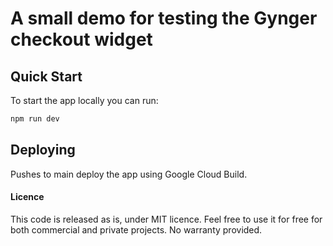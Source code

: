 # A small demo for testing the Gynger checkout widget

## Quick Start

To start the app locally you can run:
```bash
npm run dev
```

## Deploying
Pushes to main deploy the app using Google Cloud Build.

#### Licence

This code is released as is, under MIT licence. Feel free to use it for free for both commercial and private projects. No warranty provided.
